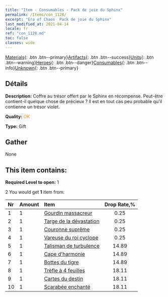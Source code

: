 ```yaml
---
title: "Item - Consumables - Pack de joie du Sphinx"
permalink: /Items/con_1128/
excerpt: "Era of Chaos  Pack de joie du Sphinx"
last_modified_at: 2021-04-14
locale: fr
ref: "con_1128.md"
toc: false
classes: wide
---
```

 [Materials](/fr/Items/){: .btn .btn--primary}[Artifacts](/fr/Items/Artifacts/){: .btn .btn--success}[Units](/fr/Items/Units/){: .btn .btn--warning}[Heroes](/fr/Items/Heroes/){: .btn .btn--danger}[Consumables](/fr/Items/Consumables/){: .btn .btn--info}[Unknown](/fr/Items/Unknown/){: .btn .btn--primary}

## Détails
 **Description:** Coffre au trésor offert par le Sphinx en récompense. Peut-être contient-il quelque chose de précieux ? Il est en tout cas peu probable qu'il contienne un trésor violet.

 **Quality:** <span style="color: #FF8C00">OK</span>

 **Type:** Gift

## Gather

  None

## This item contains:

 **Required Level to open:** 1

 2 You would get **1** item  from:

  | Nr | Amount |     Item    | Drop Rate,% |
  |:---|:-------|:------------|:---------:|
  | 1 | 1 | [Gourdin massacreur](/fr/Items/art_125/) | 0.25 | 
  | 2 | 1 | [Targe de la dévastation](/fr/Items/art_126/) | 0.25 | 
  | 3 | 1 | [Couronne suprême](/fr/Items/art_127/) | 0.25 | 
  | 4 | 1 | [Vareuse du roi cyclope](/fr/Items/art_128/) | 0.25 | 
  | 5 | 1 | [Talisman de turbulence](/fr/Items/art_118/) | 14.89 | 
  | 6 | 1 | [Cape d'harmonie](/fr/Items/art_119/) | 14.89 | 
  | 7 | 1 | [Bottes du tigre](/fr/Items/art_120/) | 14.89 | 
  | 8 | 1 | [Trèfle à 4 feuilles](/fr/Items/art_109/) | 18.11 | 
  | 9 | 1 | [Cartes du destin](/fr/Items/art_110/) | 18.11 | 
  | 10 | 1 | [Scarabée enchanté](/fr/Items/art_111/) | 18.11 | 
